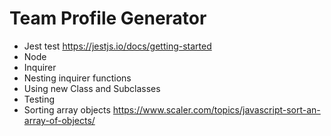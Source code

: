# Team Profile Generator 

- Jest test
https://jestjs.io/docs/getting-started
- Node 
- Inquirer
- Nesting inquirer functions 
- Using new Class and Subclasses
- Testing 
- Sorting array objects
https://www.scaler.com/topics/javascript-sort-an-array-of-objects/